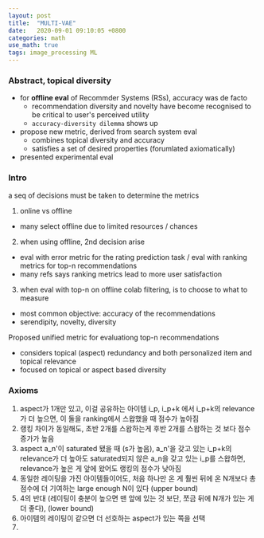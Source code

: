 ```yaml
---
layout: post
title:  "MULTI-VAE"
date:   2020-09-01 09:10:05 +0800
categories: math
use_math: true
tags: image_processing ML 
---
```


### Abstract, topical diversity
- for __offline eval__ of Recommder Systems (RSs), accuracy was de facto
  - recommendation diversity and novelty have become recognised to be critical to user's perceived utility
  - `accuracy-diversity dilemma` shows up
- propose new metric, derived from search system eval
  - combines topical diversity and accuracy
  - satisfies a set of desired properties (forumlated axiomatically)
- presented experimental eval

### Intro
a seq of decisions must be taken to determine the metrics
1. online vs offline
  - many select offline due to limited resources / chances
2. when using offline, 2nd decision arise
  - eval with error metric for the rating prediction task / eval with ranking metrics for top-n recommendations
  - many refs says ranking metrics lead to more user satisfaction
3. when eval with top-n on offline colab filtering, is to choose to what to measure
  - most common objective: accuracy of the recommendations
  - serendipity, novelty, diversity


Proposed unified metric for evaluationg top-n recommendations
- considers topical (aspect) redundancy and both personalized item and topical relevance
- focused on topical or aspect based diversity

### Axioms
1. aspect가 1개만 있고, 이걸 공유하는 아이템 i_p, i_p+k 에서 i_p+k의 relevance 가 더 높으면, 이 둘을 ranking에서 스왑했을 때 점수가 높아짐
2. 랭킹 차이가 동일해도, 초반 2개를 스왑하는게 후반 2개를 스왑하는 것 보다 점수 증가가 높음
3. aspect a_n'이 saturated 됐을 때 (s가 높음), a_n'을 갖고 있는 i_p+k의 relevance가 더 높아도 saturated되지 않은 a_n을 갖고 있는 i_p를 스왑하면, relevance가 높은 게 앞에 왔어도 랭킹의 점수가 낮아짐
4. 동일한 레이팅을 가진 아이템들이어도, 처음 하나만 온 게 훨씬 뒤에 온 N개보다 총 점수에 더 기여하는 large enough N이 있다 (upper bound)
5. 4의 반대 (레이팅이 충분이 높으면 맨 앞에 있는 것 보단, 쪼금 뒤에 N개가 있는 게 더 좋다), (lower bound)
6. 아이템의 레이팅이 같으면 더 선호하는 aspect가 있는 쪽을 선택
7. 